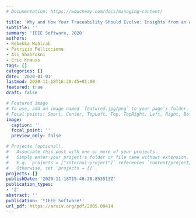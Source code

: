 ```yaml
---
# Documentation: https://wowchemy.com/docs/managing-content/

title: 'Why and How Your Traceability Should Evolve: Insights from an Automotive Supplier'
subtitle: ''
summary: 'IEEE Software, 2020'
authors:
- Rebekka Wohlrab
- Patrizio Pelliccione
- Ali Shahrokni
- Eric Knauss
tags: []
categories: []
date: '2020-01-01'
lastmod: 2020-11-18T16:20:45+01:00
featured: true
draft: false

# Featured image
# To use, add an image named `featured.jpg/png` to your page's folder.
# Focal points: Smart, Center, TopLeft, Top, TopRight, Left, Right, BottomLeft, Bottom, BottomRight.
image:
  caption: ''
  focal_point: ''
  preview_only: false

# Projects (optional).
#   Associate this post with one or more of your projects.
#   Simply enter your project's folder or file name without extension.
#   E.g. `projects = ["internal-project"]` references `content/project/deep-learning/index.md`.
#   Otherwise, set `projects = []`.
projects: []
publishDate: '2020-11-18T15:48:28.853513Z'
publication_types:
- '2'
abstract: ''
publication: '*IEEE Software*'
url_pdf: https://arxiv.org/pdf/2005.09414
---
```

